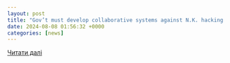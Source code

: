 ```yaml
---
layout: post
title: "Gov’t must develop collaborative systems against N.K. hacking | The DONG-A ILBO"
date: 2024-08-08 01:56:32 +0000
categories: [news]
---
```


[Читати далі](https://www.donga.com/en/article/all/20240808/5102656/1)
